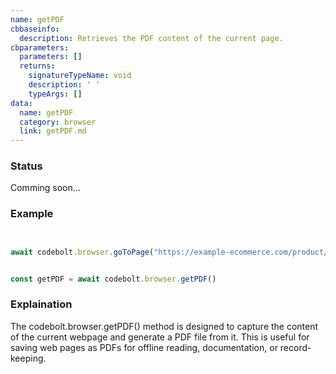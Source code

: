 ```yaml
---
name: getPDF
cbbaseinfo:
  description: Retrieves the PDF content of the current page.
cbparameters:
  parameters: []
  returns:
    signatureTypeName: void
    description: ' '
    typeArgs: []
data:
  name: getPDF
  category: browser
  link: getPDF.md
---
```

<CBBaseInfo/> 
 <CBParameters/>


### Status 
Comming soon...


### Example

```js


await codebolt.browser.goToPage("https://example-ecommerce.com/product/12345")


const getPDF = await codebolt.browser.getPDF()

```

### Explaination 

The codebolt.browser.getPDF() method is designed to capture the content of the current webpage and generate a PDF file from it. This is useful for saving web pages as PDFs for offline reading, documentation, or record-keeping.